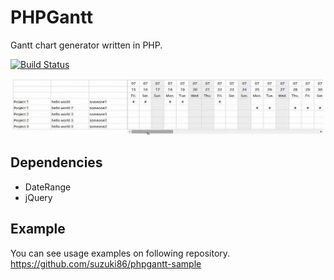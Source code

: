 # PHPGantt

Gantt chart generator written in PHP.

[![Build Status](https://travis-ci.org/suzuki86/phpgantt.svg?branch=master)](https://travis-ci.org/suzuki86/phpgantt)

![Demo](https://raw.githubusercontent.com/suzuki86/phpgantt/assets/overview.gif)

## Dependencies

- DateRange
- jQuery

## Example

You can see usage examples on following repository.
https://github.com/suzuki86/phpgantt-sample
